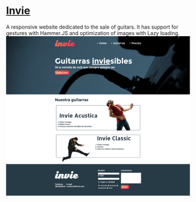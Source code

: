 # [Invie](https://mikeegivieer.github.io/InvieResposiveDesign/)

A responsive website dedicated to the sale of guitars.
It has support for gestures with Hammer.JS and optimization of images with Lazy loading.
![Desktop: ](Design/desktop.png)


